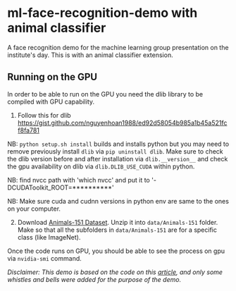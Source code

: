 # ml-face-recognition-demo with animal classifier
A face recognition demo for the machine learning group presentation on the institute's day. This is with an animal classifier extension. 

## Running on the GPU

In order to be able to run on the GPU you need the dlib library to be compiled with GPU capability.

1. Follow this for dlib https://gist.github.com/nguyenhoan1988/ed92d58054b985a1b45a521fcf8fa781

NB: `python setup.sh install` builds and installs python but you may need to remove previously install `dlib` via `pip uninstall dlib`. Make sure to check the dlib version before and after installation via `dlib.__version__` and check the gpu availability on dlib via `dlib.DLIB_USE_CUDA` within python.

NB: find nvcc path with 'which nvcc' and put it to '-DCUDAToolkit_ROOT=**********'

NB: Make sure cuda and cudnn versions in python env are same to the ones on your computer. 

2. Download [Animals-151 Dataset](https://www.kaggle.com/datasets/sharansmenon/animals141). Unzip it into `data/Animals-151` folder. Make so that all the subfolders in `data/Animals-151` are for a specific class (like ImageNet). 

Once the code runs on GPU, you should be able to see the process on gpu via `nvidia-smi` command.


_Disclaimer: This demo is based on the code on this [article](https://towardsdatascience.com/building-a-face-recognizer-in-python-7fd6630c6340), and only some whistles and bells were added for the purpose of the demo._

